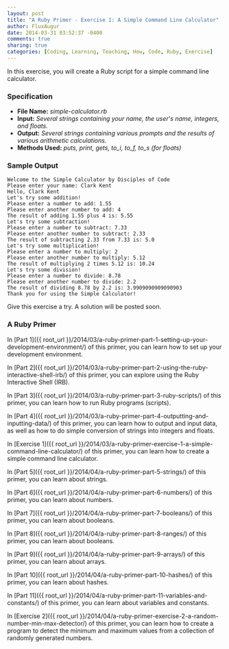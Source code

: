 ```yaml
---
layout: post
title: "A Ruby Primer - Exercise 1: A Simple Command Line Calculator"
author: FluxAugur
date: 2014-03-31 03:52:37 -0400
comments: true
sharing: true
categories: [Coding, Learning, Teaching, How, Code, Ruby, Exercise]
---
```

In this exercise, you will create a Ruby script for a simple command line calculator.

### Specification
- **File Name:** *simple-calculator.rb*
- **Input:** *Several strings containing your name, the user's name, integers, and floats.*
- **Output:** *Several strings containing various prompts and the results of various arithmetic calculations.*
- **Methods Used:** *puts, print, gets, to_i, to_f, to_s (for floats)*

### Sample Output
``` text
Welcome to the Simple Calculator by Disciples of Code
Please enter your name: Clark Kent
Hello, Clark Kent
Let's try some addition!
Please enter a number to add: 1.55
Please enter another number to add: 4
The result of adding 1.55 plus 4 is: 5.55
Let's try some subtraction!
Please enter a number to subtract: 7.33
Please enter another number to subtract: 2.33
The result of subtracting 2.33 from 7.33 is: 5.0
Let's try some multiplication!
Please enter a number to multiply: 2
Please enter another number to multiply: 5.12
The result of multiplying 2 times 5.12 is: 10.24
Let's try some division!
Please enter a number to divide: 8.78
Please enter another number to divide: 2.2
The result of dividing 8.78 by 2.2 is: 3.9909090909090903
Thank you for using the Simple Calculator!
```

Give this exercise a try. A solution will be posted soon.

### A Ruby Primer

In [Part 1]({{ root_url }}/2014/03/a-ruby-primer-part-1-setting-up-your-development-environment/) of this primer, you can learn how to set up your development environment.

In [Part 2]({{ root_url }}/2014/03/a-ruby-primer-part-2-using-the-ruby-interactive-shell-irb/) of this primer, you can explore using the Ruby Interactive Shell (IRB).

In [Part 3]({{ root_url }}/2014/03/a-ruby-primer-part-3-ruby-scripts/) of this primer, you can learn how to run Ruby programs (scripts).

In [Part 4]({{ root_url }}/2014/03/a-ruby-primer-part-4-outputting-and-inputting-data/) of this primer, you can learn how to output and input data, as well as how to do simple conversion of strings into integers and floats.

In [Exercise 1]({{ root_url }}/2014/03/a-ruby-primer-exercise-1-a-simple-command-line-calculator/) of this primer, you can learn how to create a simple command line calculator.

In [Part 5]({{ root_url }}/2014/04/a-ruby-primer-part-5-strings/) of this primer, you can learn about strings.

In [Part 6]({{ root_url }}/2014/04/a-ruby-primer-part-6-numbers/) of this primer, you can learn about numbers.

In [Part 7]({{ root_url }}/2014/04/a-ruby-primer-part-7-booleans/) of this primer, you can learn about booleans.

In [Part 8]({{ root_url }}/2014/04/a-ruby-primer-part-8-ranges/) of this primer, you can learn about booleans.

In [Part 9]({{ root_url }}/2014/04/a-ruby-primer-part-9-arrays/) of this primer, you can learn about arrays.

In [Part 10]({{ root_url }}/2014/04/a-ruby-primer-part-10-hashes/) of this primer, you can learn about hashes.

In [Part 11]({{ root_url }}/2014/04/a-ruby-primer-part-11-variables-and-constants/) of this primer, you can learn about variables and constants.

In [Exercise 2]({{ root_url }}/2014/04/a-ruby-primer-exercise-2-a-random-number-min-max-detector/) of this primer, you can learn how to create a program to detect the minimum and maximum values from a collection of randomly generated numbers.